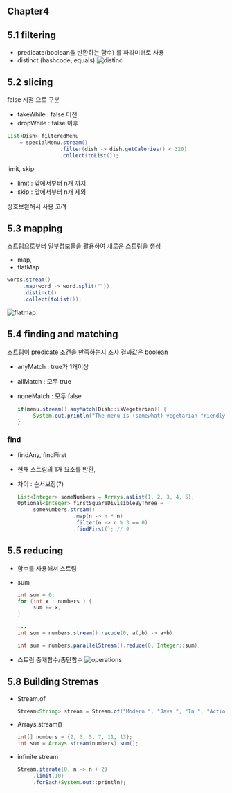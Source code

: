 ## Chapter4

## 

## 5.1 filtering

- predicate(boolean을 반환하는 함수) 를 파라미터로 사용
- distinct (hashcode, equals)
![distinc](https://drek4537l1klr.cloudfront.net/urma2/Figures/05fig02_alt.jpg)

## 5.2 slicing 

false 시점 으로 구분
- takeWhile : false 이전
- dropWhile : false 이후
```java
List<Dish> filteredMenu
    = specialMenu.stream()
                 .filter(dish -> dish.getCalories() < 320)
                 .collect(toList());
```

limit, skip 
- limit : 앞에서부터 n개 까지
- skip : 앞에서부터 n개 제외 

상호보완해서 사용 고려

## 5.3 mapping 

스트림으로부터 일부정보들을 활용하여 새로운 스트림을 생성
- map, 
- flatMap

```java
words.stream()
     .map(word -> word.split(""))
     .distinct()
     .collect(toList());
```

![flatmap](https://drek4537l1klr.cloudfront.net/urma/Figures/05fig06_alt.jpg)


## 5.4 finding and matching

스트림이 predicate 조건을 만족하는지 조사
결과값은 boolean

- anyMatch : true가 1개이상
- allMatch : 모두 true
- noneMatch : 모두 false

     ```java
     if(menu.stream().anyMatch(Dish::isVegetarian)) {
          System.out.println("The menu is (somewhat) vegetarian friendly!!");
     }
     ```

### find

- findAny, findFirst
- 현재 스트림의 1개 요소를 반환, 
- 차이 : 순서보장(?)

     ```java
     List<Integer> someNumbers = Arrays.asList(1, 2, 3, 4, 5);
     Optional<Integer> firstSquareDivisibleByThree =
          someNumbers.stream()
                       .map(n -> n * n)
                       .filter(n -> n % 3 == 0)
                       .findFirst(); // 9
     ```


## 5.5 reducing

- 함수를 사용해서 스트림 

- sum 

     ```java
     int sum = 0;
     for (int x : numbers ) {
          sum += x;
     }

     ...
     int sum = numbers.stream().recude(0, a(,b) -> a+b)

     int sum = numbers.parallelStream().reduce(0, Integer::sum);

     ```


- 스트림 중개함수/종단함수
![operations](https://i0.wp.com/javaconceptoftheday.com/wp-content/uploads/2020/01/Java8StreamIntermediateVsTerminalOperations.png?w=626&ssl=1)



## 5.8 Building Stremas

- Stream.of
     ```java
     Stream<String> stream = Stream.of("Modern ", "Java ", "In ", "Action");
     ```

- Arrays.stream()
     ```java
     int[] numbers = {2, 3, 5, 7, 11, 13};
     int sum = Arrays.stream(numbers).sum();
     ```

- infinite stream
     ```java
     Stream.iterate(0, n -> n + 2)
          .limit(10)
          .forEach(System.out::println);
     ```
